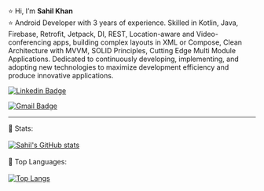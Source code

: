⭐ Hi, I’m **Sahil Khan**<br>
⭐ Android Developer with 3 years of experience. Skilled in Kotlin, Java, Firebase, Retrofit, Jetpack, DI, REST, Location-aware and Video-conferencing apps, building complex layouts in XML or Compose, Clean Architecture with MVVM, SOLID Principles, Cutting Edge Multi Module Applications. Dedicated to continuously developing, implementing, and adopting new technologies to maximize development efficiency and produce innovative applications.
<br>
<!-- 📫 sahil.alwar.sk@gmail.com<br> -->

[![Linkedin Badge](https://img.shields.io/badge/-SahilKhan-blue?style=flat-square&logo=Linkedin&logoColor=white&link=https://www.linkedin.com/in/sahil-kh/)](https://www.linkedin.com/in/sahil-kh/)

[![Gmail Badge](https://img.shields.io/badge/-sahil.alwar.sk@gmail.com-c14438?style=flat-square&logo=Gmail&logoColor=white&link=mailto:sahil.alwar.sk@gmail.com)](mailto:sahil.alwar.sk@gmail.com)
<hr>


📶 Stats:<br><br>
[![Sahil's GitHub stats](https://github-readme-stats.vercel.app/api?username=sahilsk3333&count_private=true&show_icons=true&theme=nightowl)](https://github.com/ashuchn/github-readme-stats)
<br><br>
🍁 Top Languages:<br><br>
[![Top Langs](https://github-readme-stats.vercel.app/api/top-langs/?username=sahilsk3333&theme=nightowl&layout=compact&align=right&width=40%)](https://github.com/anuraghazra/github-readme-stats)
<br><br>
<!-- 👀 Profile Visits:
![visitors](https://profile-counter.glitch.me/sahilsk3333/count.svg?align=center) -->
